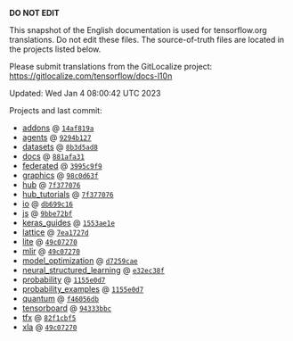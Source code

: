 __DO NOT EDIT__

This snapshot of the English documentation is used for tensorflow.org
translations. Do not edit these files. The source-of-truth files are located in
the projects listed below.

Please submit translations from the GitLocalize project: https://gitlocalize.com/tensorflow/docs-l10n

Updated: Wed Jan  4 08:00:42 UTC 2023

Projects and last commit:

- [addons](https://github.com/tensorflow/addons/tree/master/docs) @ <a href='https://github.com/tensorflow/addons/commit/14af819a7dbbb857c6a210dcaa38120d1c55e312'><code>14af819a</code></a>
- [agents](https://github.com/tensorflow/agents/tree/master/docs) @ <a href='https://github.com/tensorflow/agents/commit/9294b127130485643ca74b7fa407da4064674cda'><code>9294b127</code></a>
- [datasets](https://github.com/tensorflow/datasets/tree/master/docs) @ <a href='https://github.com/tensorflow/datasets/commit/8b3d5ad8928752c7e186e89da7e717365e5eeeee'><code>8b3d5ad8</code></a>
- [docs](https://github.com/tensorflow/docs/tree/master/site/en) @ <a href='https://github.com/tensorflow/docs/commit/881afa31a959c86c39664c1d81d00e453eddf3f2'><code>881afa31</code></a>
- [federated](https://github.com/tensorflow/federated/tree/main/docs) @ <a href='https://github.com/tensorflow/federated/commit/3995c9f9967f8636b28164c957dd0a7543ab5404'><code>3995c9f9</code></a>
- [graphics](https://github.com/tensorflow/graphics/tree/master/tensorflow_graphics/g3doc) @ <a href='https://github.com/tensorflow/graphics/commit/98c0d63f1eb8b475070e0ae94f42386842862512'><code>98c0d63f</code></a>
- [hub](https://github.com/tensorflow/hub/tree/master/docs) @ <a href='https://github.com/tensorflow/hub/commit/7f37707623ad57da3021f12219a483149aa76a42'><code>7f377076</code></a>
- [hub_tutorials](https://github.com/tensorflow/hub/tree/master/examples/colab) @ <a href='https://github.com/tensorflow/hub/commit/7f37707623ad57da3021f12219a483149aa76a42'><code>7f377076</code></a>
- [io](https://github.com/tensorflow/io/tree/master/docs) @ <a href='https://github.com/tensorflow/io/commit/db699c16c7d7ec477dd029aead65b6c47ed92687'><code>db699c16</code></a>
- [js](https://github.com/tensorflow/tfjs-website/tree/master/docs) @ <a href='https://github.com/tensorflow/tfjs-website/commit/9bbe72bfb6cfa8d616eaa4a783e3c9f12061cdf6'><code>9bbe72bf</code></a>
- [keras_guides](https://github.com/tensorflow/docs/tree/snapshot-keras/site/en/guide/keras) @ <a href='https://github.com/tensorflow/docs/commit/1553ae1e4a149be71703e2ee60173b3d1e0e8c00'><code>1553ae1e</code></a>
- [lattice](https://github.com/tensorflow/lattice/tree/master/docs) @ <a href='https://github.com/tensorflow/lattice/commit/7ea1727de1e0309eb324296bc445e0bf5c5c6d74'><code>7ea1727d</code></a>
- [lite](https://github.com/tensorflow/tensorflow/tree/master/tensorflow/lite/g3doc) @ <a href='https://github.com/tensorflow/tensorflow/commit/49c07270bf1433f191a2ea0a71ac0a2f1afe2140'><code>49c07270</code></a>
- [mlir](https://github.com/tensorflow/tensorflow/tree/master/tensorflow/compiler/mlir/g3doc) @ <a href='https://github.com/tensorflow/tensorflow/commit/49c07270bf1433f191a2ea0a71ac0a2f1afe2140'><code>49c07270</code></a>
- [model_optimization](https://github.com/tensorflow/model-optimization/tree/master/tensorflow_model_optimization/g3doc) @ <a href='https://github.com/tensorflow/model-optimization/commit/d7259cae513726b593597c0f823da3455d245d7b'><code>d7259cae</code></a>
- [neural_structured_learning](https://github.com/tensorflow/neural-structured-learning/tree/master/g3doc) @ <a href='https://github.com/tensorflow/neural-structured-learning/commit/e32ec38f56e331114ec9e7c7c0e318d8b88d5d07'><code>e32ec38f</code></a>
- [probability](https://github.com/tensorflow/probability/tree/main/tensorflow_probability/g3doc) @ <a href='https://github.com/tensorflow/probability/commit/1155e0d79eca380fceac4241c952ee10899b8734'><code>1155e0d7</code></a>
- [probability_examples](https://github.com/tensorflow/probability/tree/main/tensorflow_probability/examples/jupyter_notebooks) @ <a href='https://github.com/tensorflow/probability/commit/1155e0d79eca380fceac4241c952ee10899b8734'><code>1155e0d7</code></a>
- [quantum](https://github.com/tensorflow/quantum/tree/master/docs) @ <a href='https://github.com/tensorflow/quantum/commit/f46056db49619faa17b417eca899f588fffe4631'><code>f46056db</code></a>
- [tensorboard](https://github.com/tensorflow/tensorboard/tree/master/docs) @ <a href='https://github.com/tensorflow/tensorboard/commit/94333bbcb4f3d20135f94fc2c92a76cc57b5711f'><code>94333bbc</code></a>
- [tfx](https://github.com/tensorflow/tfx/tree/master/docs) @ <a href='https://github.com/tensorflow/tfx/commit/82f1cbf5e319c2160b55a186fab3efad368b261a'><code>82f1cbf5</code></a>
- [xla](https://github.com/tensorflow/tensorflow/tree/master/tensorflow/compiler/xla/g3doc) @ <a href='https://github.com/tensorflow/tensorflow/commit/49c07270bf1433f191a2ea0a71ac0a2f1afe2140'><code>49c07270</code></a>

